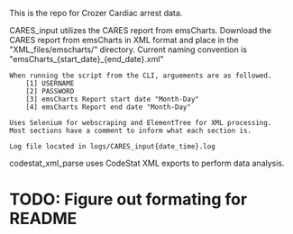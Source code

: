 This is the repo for Crozer Cardiac arrest data.

CARES_input utilizes the CARES report from emsCharts. 
    Download the CARES report from emsCharts in XML format and place in the "XML_files/emscharts/" directory.
        Current naming convention is "emsCharts_{start_date}_{end_date}.xml"
    
    When running the script from the CLI, arguements are as followed.
        [1] USERNAME
        [2] PASSWORD
        [3] emsCharts Report start date "Month-Day"
        [4] emsCharts Report end date "Month-Day"

    Uses Selenium for webscraping and ElementTree for XML processing.
    Most sections have a comment to inform what each section is.

    Log file located in logs/CARES_input{date_time}.log

codestat_xml_parse uses CodeStat XML exports to perform data analysis. 

# TODO: Figure out formating for README